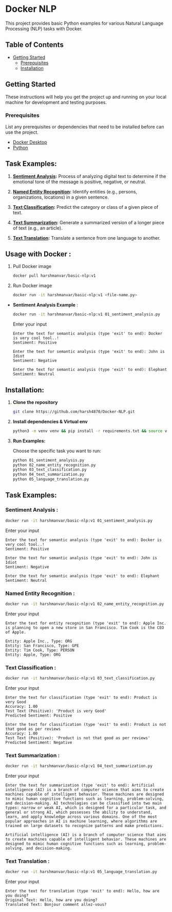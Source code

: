 # Docker NLP

This project provides basic Python examples for various Natural Language Processing (NLP) tasks with Docker.

## Table of Contents
- [Getting Started](#getting-started)
  - [Prerequisites](#prerequisites)
  - [Installation](#installation)

## Getting Started

These instructions will help you get the project up and running on your local machine for development and testing purposes.

### Prerequisites

List any prerequisites or dependencies that need to be installed before can use the project.

- [Docker Desktop](https://www.docker.com/products/docker-desktop/)
- [Python](https://www.python.org/)

## Task Examples:

1. **[Sentiment Analysis](#sentiment-analysis):** Process of analyzing digital text to determine if the emotional tone of the message is positive, negative, or neutral.

2. **[Named Entity Recognition](#named-entity-recognition):** Identify entities (e.g., persons, organizations, locations) in a given sentence.

3. **[Text Classification](#text-classification):** Predict the category or class of a given piece of text.

4. **[Text Summarization](#text-summarization):** Generate a summarized version of a longer piece of text (e.g., an article).

5. **[Text Translation](#text-translation):** Translate a sentence from one language to another.

## Usage with Docker :
   
1. Pull Docker image
   ```sh
   docker pull harshmanvar/basic-nlp:v1
   ```

2. Run Docker image
   ```sh
   docker run -it harshmanvar/basic-nlp:v1 <file-name.py>
   ```
-  **Sentiment Analysis Example** :

   ```sh
   docker run -it harshmanvar/basic-nlp:v1 01_sentiment_analysis.py
   ```

   Enter your input

   ```
   Enter the text for semantic analysis (type 'exit' to end): Docker is very cool tool..!
   Sentiment: Positive

   Enter the text for semantic analysis (type 'exit' to end): John is Idiot
   Sentiment: Negative

   Enter the text for semantic analysis (type 'exit' to end): Elephant
   Sentiment: Neutral
   ```

## Installation:

1. **Clone the repository**
   ```sh
   git clone https://github.com/harsh4870/Docker-NLP.git
   ```

2. **Install dependencies & Virtual env**
   ```sh
   python3 -m venv venv && pip install -r requirements.txt && source venv/bin/activate
   ```

3. **Run Examples:**
   
   Choose the specific task you want to run:

     ```bash
     python 01_sentiment_analysis.py
     python 02_name_entity_recognition.py
     python 03_text_classification.py
     python 04_text_summarization.py
     python 05_language_translation.py
     ```

## Task Examples:

### **Sentiment Analysis** :

   ```sh
   docker run -it harshmanvar/basic-nlp:v1 01_sentiment_analysis.py
   ```

   Enter your input

   ```
   Enter the text for semantic analysis (type 'exit' to end): Docker is very cool tool..!
   Sentiment: Positive

   Enter the text for semantic analysis (type 'exit' to end): John is Idiot
   Sentiment: Negative

   Enter the text for semantic analysis (type 'exit' to end): Elephant
   Sentiment: Neutral
   ```

### **Named Entity Recognition** :

   ```sh
   docker run -it harshmanvar/basic-nlp:v1 02_name_entity_recognition.py
   ```

   Enter your input

   ```
   Enter the text for entity recognition (type 'exit' to end): Apple Inc. is planning to open a new store in San Francisco. Tim Cook is the CEO of Apple. 
   
   Entity: Apple Inc., Type: ORG
   Entity: San Francisco, Type: GPE
   Entity: Tim Cook, Type: PERSON
   Entity: Apple, Type: ORG
   ```

### **Text Classification** :

   ```sh
   docker run -it harshmanvar/basic-nlp:v1 03_text_classification.py
   ```

   Enter your input

   ```
   Enter the text for classification (type 'exit' to end): Product is very Good
   Accuracy: 1.00
   Test Text (Positive): 'Product is very Good'
   Predicted Sentiment: Positive
 
   Enter the text for classification (type 'exit' to end): Product is not that good as per reviews
   Accuracy: 1.00
   Test Text (Positive): 'Product is not that good as per reviews'
   Predicted Sentiment: Negative
   ```

### **Text Summarization** :

   ```sh
   docker run -it harshmanvar/basic-nlp:v1 04_text_summarization.py
   ```

   Enter your input

   ```
   Enter the text for summarization (type 'exit' to end): Artificial intelligence (AI) is a branch of computer science that aims to create machines capable of intelligent behavior. These machines are designed to mimic human cognitive functions such as learning, problem-solving, and decision-making. AI technologies can be classified into two main types: narrow or weak AI, which is designed for a particular task, and general or strong AI, which possesses the ability to understand, learn, and apply knowledge across various domains. One of the most popular approaches in AI is machine learning, where algorithms are trained on large datasets to recognize patterns and make predictions.                       

   Artificial intelligence (AI) is a branch of computer science that aims to create machines capable of intelligent behavior. These machines are designed to mimic human cognitive functions such as learning, problem-solving, and decision-making.
   ```

### **Text Translation** :

   ```sh
   docker run -it harshmanvar/basic-nlp:v1 05_language_translation.py
   ```

   Enter your input

   ```
   Enter the text for translation (type 'exit' to end): Hello, how are you doing?
   Original Text: Hello, how are you doing?
   Translated Text: Bonjour comment allez-vous?
   ```